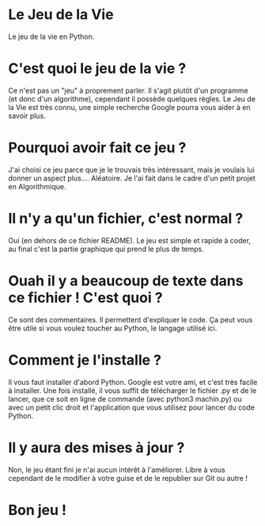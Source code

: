 # Le Jeu de la Vie
Le jeu de la vie en Python.

# C'est quoi le jeu de la vie ?
Ce n'est pas un "jeu" à proprement parler. Il s'agit plutôt d'un programme (et donc d'un algorithme), cependant il possède quelques règles. Le Jeu de la Vie est très connu, une simple recherche Google pourra vous aider à en savoir plus.

# Pourquoi avoir fait ce jeu ?
J'ai choisi ce jeu parce que je le trouvais très intéressant, mais je voulais lui donner un aspect plus.... Aléatoire.
Je l'ai fait dans le cadre d'un petit projet en Algorithmique. 

# Il n'y a qu'un fichier, c'est normal ?
Oui (en dehors de ce fichier README). Le jeu est simple et rapide à coder, au final c'est la partie graphique qui prend le plus de temps.

# Ouah il y a beaucoup de texte dans ce fichier ! C'est quoi ?
Ce sont des commentaires. Il permettent d'expliquer le code. Ça peut vous être utile si vous voulez toucher au Python, le langage utilisé ici.

# Comment je l'installe ?
Il vous faut installer d'abord Python. Google est votre ami, et c'est très facile à installer. Une fois installé, il vous suffit de télécharger le fichier .py et de le lancer, que ce soit en ligne de commande (avec python3 machin.py) ou avec un petit clic droit et l'application que vous utilisez pour lancer du code Python.

# Il y aura des mises à jour ?
Non, le jeu étant fini je n'ai aucun intérêt à l'améliorer. Libre à vous cependant de le modifier à votre guise et de le republier sur Git ou autre !

# Bon jeu !
